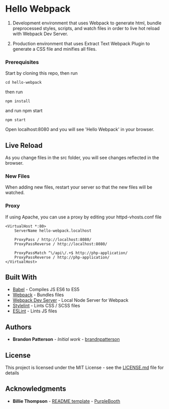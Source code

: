 # Hello Webpack

1. Development environment that uses Webpack to generate html, bundle preprocessed styles, scripts, and watch files in order to live hot reload with Webpack Dev Server. 

2. Production environment that uses Extract Text Webpack Plugin to generate a CSS file and minifies all files.

### Prerequisites

Start by cloning this repo, then run

```
cd hello-webpack
```

then run
```
npm install
```
and run npm start
```
npm start
```

Open localhost:8080 and you will see 'Hello Webpack' in your browser.

## Live Reload

As you change files in the src folder, you will see changes reflected in the browser.

### New Files
When adding new files, restart your server so that the new files will be watched.

### Proxy
If using Apache, you can use a proxy by editing your httpd-vhosts.conf file

```
<VirtualHost *:80>
    ServerName hello-webpack.localhost

    ProxyPass / http://localhost:8080/
    ProxyPassReverse / http://localhost:8080/

    ProxyPassMatch ^\/api\/.+$ http://php-application/
    ProxyPassReverse / http://php-application/
</VirtualHost>
```
## Built With

* [Babel](https://babeljs.io/) - Compiles JS ES6 to ES5
* [Webpack](https://webpack.js.org/) - Bundles files
* [Webpack Dev Server](https://github.com/webpack/webpack-dev-server) - Local Node Server for Webpack
* [Stylelint](https://stylelint.io/) - Lints CSS / SCSS files
* [ESLint](https://eslint.org/) - Lints JS files

## Authors

* **Brandon Patterson** - *Initial work* - [brandnpatterson](https://github.com/brandnpatterson)

## License

This project is licensed under the MIT License - see the [LICENSE.md](LICENSE.md) file for details

## Acknowledgments

* **Billie Thompson** - [README template](https://gist.github.com/PurpleBooth/109311bb0361f32d87a2) - [PurpleBooth](https://github.com/PurpleBooth)
